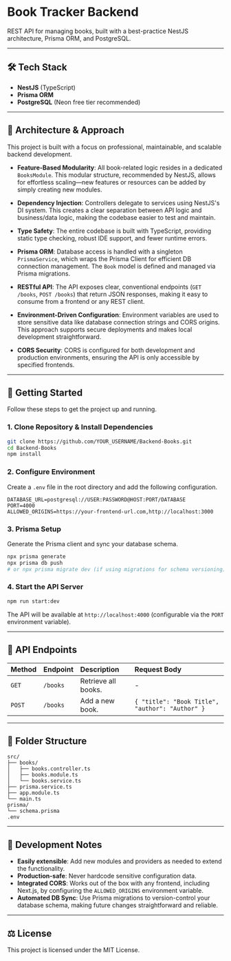 # Book Tracker Backend

REST API for managing books, built with a best-practice NestJS architecture, Prisma ORM, and PostgreSQL.

-----

## 🛠 Tech Stack

  - **NestJS** (TypeScript)
  - **Prisma ORM**
  - **PostgreSQL** (Neon free tier recommended)

-----

## 🧩 Architecture & Approach

This project is built with a focus on professional, maintainable, and scalable backend development.

  - **Feature-Based Modularity**: All book-related logic resides in a dedicated `BooksModule`. This modular structure, recommended by NestJS, allows for effortless scaling—new features or resources can be added by simply creating new modules.

  - **Dependency Injection**: Controllers delegate to services using NestJS's DI system. This creates a clear separation between API logic and business/data logic, making the codebase easier to test and maintain.

  - **Type Safety**: The entire codebase is built with TypeScript, providing static type checking, robust IDE support, and fewer runtime errors.

  - **Prisma ORM**: Database access is handled with a singleton `PrismaService`, which wraps the Prisma Client for efficient DB connection management. The `Book` model is defined and managed via Prisma migrations.

  - **RESTful API**: The API exposes clear, conventional endpoints (`GET /books`, `POST /books`) that return JSON responses, making it easy to consume from a frontend or any REST client.

  - **Environment-Driven Configuration**: Environment variables are used to store sensitive data like database connection strings and CORS origins. This approach supports secure deployments and makes local development straightforward.

  - **CORS Security**: CORS is configured for both development and production environments, ensuring the API is only accessible by specified frontends.

-----

## 🚀 Getting Started

Follow these steps to get the project up and running.

### 1\. Clone Repository & Install Dependencies

```bash
git clone https://github.com/YOUR_USERNAME/Backend-Books.git
cd Backend-Books
npm install
```

### 2\. Configure Environment

Create a `.env` file in the root directory and add the following configuration.

```text
DATABASE_URL=postgresql://USER:PASSWORD@HOST:PORT/DATABASE
PORT=4000
ALLOWED_ORIGINS=https://your-frontend-url.com,http://localhost:3000
```

### 3\. Prisma Setup

Generate the Prisma client and sync your database schema.

```bash
npx prisma generate
npx prisma db push
# or npx prisma migrate dev (if using migrations for schema versioning)
```

### 4\. Start the API Server

```bash
npm run start:dev
```

The API will be available at `http://localhost:4000` (configurable via the `PORT` environment variable).

-----

## 📖 API Endpoints

| Method | Endpoint | Description | Request Body |
| :--- | :--- | :--- | :--- |
| `GET` | `/books` | Retrieve all books. | - |
| `POST` | `/books` | Add a new book. | `{ "title": "Book Title", "author": "Author" }` |

-----

## 📁 Folder Structure

```text
src/
├── books/
│   ├── books.controller.ts
│   ├── books.module.ts
│   └── books.service.ts
├── prisma.service.ts
├── app.module.ts
└── main.ts
prisma/
└── schema.prisma
.env
```

-----

## 📝 Development Notes

  - **Easily extensible**: Add new modules and providers as needed to extend the functionality.
  - **Production-safe**: Never hardcode sensitive configuration data.
  - **Integrated CORS**: Works out of the box with any frontend, including Next.js, by configuring the `ALLOWED_ORIGINS` environment variable.
  - **Automated DB Sync**: Use Prisma migrations to version-control your database schema, making future changes straightforward and reliable.

-----

## ⚖️ License

This project is licensed under the MIT License.
